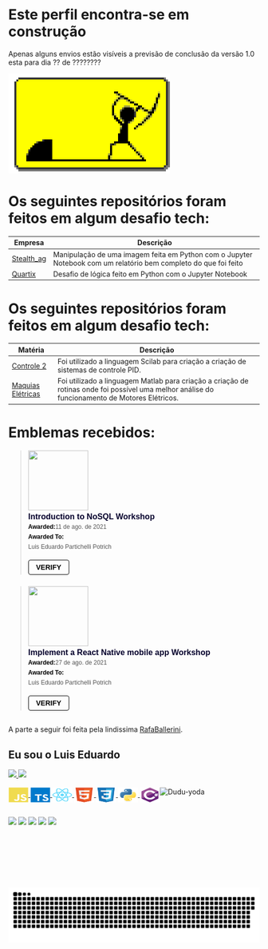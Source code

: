 # Este perfil encontra-se em construção

Apenas alguns envios estão visíveis a previsão de conclusão da versão 1.0 esta para dia ?? de ????????

  <a>
    <img height="200em" align="center" src="https://github.com/LuisPotrich/LuisPotrich/blob/main/on_workgif.gif"/>
  </a>

<!--
**LuisPotrich/LuisPotrich** is a ✨ _special_ ✨ repository because its `README.md` (this file) appears on your GitHub profile.

Here are some ideas to get you started:

- 🔭 I’m currently working on ...
- 🌱 I’m currently learning ...
- 👯 I’m looking to collaborate on ...
- 🤔 I’m looking for help with ...
- 💬 Ask me about ...
- 📫 How to reach me: ...
- 😄 Pronouns: ...
- ⚡ Fun fact: ...

Completar pelo site https://wakatime.com/plugins/status?onboarding=true
[![willianrod's wakatime stats](https://github-readme-stats.vercel.app/api/wakatime?username=luispotrich)](https://github.com/anuraghazra/github-readme-stats)


Para destacar cada repositorio
[![Readme Card](https://github-readme-stats.vercel.app/api/pin/?username=LuisPotrich&repo=LuisPotrich&theme=blue-green)]



-->

# Os seguintes repositórios foram feitos em algum desafio tech:

| Empresa | Descrição |
| --- | --- |
| [Stealth_ag](https://github.com/LuisPotrich/Stealth_ag) | Manipulação de uma imagem feita em Python com o Jupyter Notebook com um relatório bem completo do que foi feito |
| [Quartix](https://github.com/LuisPotrich/Quartix) | Desafio de lógica feito em Python com o Jupyter Notebook |

# Os seguintes repositórios foram feitos em algum desafio tech:

| Matéria | Descrição |
| --- | --- |
| [Controle 2](https://github.com/LuisPotrich/Controle_2) | Foi utilizado a linguagem Scilab para criação a criação de sistemas de controle PID. |
| [Maquias Elétricas](https://github.com/LuisPotrich/Maquias_Eletricas) | Foi utilizado a linguagem Matlab para criação a criação de rotinas onde foi possível uma melhor análise do funcionamento de Motores Elétricos. |



# Emblemas recebidos:

<div>
<blockquote class="badgr-badge" style="font-family: Helvetica, Roboto, &quot;Segoe UI&quot;, Calibri, sans-serif;"><a href="https://api.badgr.io/public/assertions/kqscO8AmT66DfVMFX1If6w?identity__email=dudupotrich%40gmail.com"><img width="120px" height="120px" src="https://api.badgr.io/public/assertions/kqscO8AmT66DfVMFX1If6w/image"></a><p class="badgr-badge-name" style="hyphens: auto; overflow-wrap: break-word; word-wrap: break-word;margin: 0; font-size: 16px; font-weight: 600; font-style: normal; font-stretch: normal; line-height: 1.25; letter-spacing: normal; text-align: left; color: #05012c;">Introduction to NoSQL Workshop</p><p class="badgr-badge-date" style="margin: 0; font-size: 12px; font-style: normal; font-stretch: normal; line-height: 1.67; letter-spacing: normal; text-align: left; color: #555555;"><strong style="font-size: 12px; font-weight: bold; font-style: normal; font-stretch: normal; line-height: 1.67; letter-spacing: normal; text-align: left; color: #000;">Awarded:</strong>11 de ago. de 2021</p><p class="badgr-badge-recipient" style="margin: 0; font-size: 12px; font-style: normal; font-stretch: normal; line-height: 1.67; letter-spacing: normal; text-align: left; color: #555555;"><strong style="font-size: 12px; font-weight: bold; font-style: normal; font-stretch: normal; line-height: 1.67; letter-spacing: normal; text-align: left; color: #000;">Awarded To:</strong><span style="display: block;"> Luis Eduardo Partichelli Potrich</span></p><p style="margin: 16px 0; padding: 0;"><a class="badgr-badge-verify" target="_blank" href="https://badgecheck.io?url=https%3A%2F%2Fapi.badgr.io%2Fpublic%2Fassertions%2FkqscO8AmT66DfVMFX1If6w%3Fidentity__email%3Ddudupotrich%2540gmail.com&amp;identity__email=dudupotrich%40gmail.com" style="box-sizing: content-box; display: flex; align-items: center; justify-content: center; margin: 0; font-size:14px; font-weight: bold; width: 48px; height: 16px; border-radius: 4px; border: solid 1px black; text-decoration: none; padding: 6px 16px; margin: 16px 0; color: black;">VERIFY</a></blockquote>
</div>

###

<div>
<blockquote class="badgr-badge" style="font-family: Helvetica, Roboto, &quot;Segoe UI&quot;, Calibri, sans-serif;"><a href="https://api.badgr.io/public/assertions/1CMz6hzRTia5RMF0etDr-g?identity__email=dudupotrich%40gmail.com"><img width="120px" height="120px" src="https://api.badgr.io/public/assertions/1CMz6hzRTia5RMF0etDr-g/image"></a><p class="badgr-badge-name" style="hyphens: auto; overflow-wrap: break-word; word-wrap: break-word;margin: 0; font-size: 16px; font-weight: 600; font-style: normal; font-stretch: normal; line-height: 1.25; letter-spacing: normal; text-align: left; color: #05012c;">Implement a React Native mobile app Workshop</p><p class="badgr-badge-date" style="margin: 0; font-size: 12px; font-style: normal; font-stretch: normal; line-height: 1.67; letter-spacing: normal; text-align: left; color: #555555;"><strong style="font-size: 12px; font-weight: bold; font-style: normal; font-stretch: normal; line-height: 1.67; letter-spacing: normal; text-align: left; color: #000;">Awarded:</strong>27 de ago. de 2021</p><p class="badgr-badge-recipient" style="margin: 0; font-size: 12px; font-style: normal; font-stretch: normal; line-height: 1.67; letter-spacing: normal; text-align: left; color: #555555;"><strong style="font-size: 12px; font-weight: bold; font-style: normal; font-stretch: normal; line-height: 1.67; letter-spacing: normal; text-align: left; color: #000;">Awarded To:</strong><span style="display: block;"> Luis Eduardo Partichelli Potrich</span></p><p style="margin: 16px 0; padding: 0;"><a class="badgr-badge-verify" target="_blank" href="https://badgecheck.io?url=https%3A%2F%2Fapi.badgr.io%2Fpublic%2Fassertions%2F1CMz6hzRTia5RMF0etDr-g%3Fidentity__email%3Ddudupotrich%2540gmail.com&amp;identity__email=dudupotrich%40gmail.com" style="box-sizing: content-box; display: flex; align-items: center; justify-content: center; margin: 0; font-size:14px; font-weight: bold; width: 48px; height: 16px; border-radius: 4px; border: solid 1px black; text-decoration: none; padding: 6px 16px; margin: 16px 0; color: black;">VERIFY</a></blockquote>
</div>

  
  
##
A parte a seguir foi feita pela lindissima <a href="https://github.com/rafaballerini">RafaBallerini</a>.
##


## Eu sou o Luis Eduardo

 <div>
  <a href="https://github.com/LuisPotrich">
  <img height="200em" src="https://github-readme-stats.vercel.app/api?username=luispotrich&show_icons=true&theme=blue-green&include_all_commits=true&count_private=true"/>
  <img height="200em" src="https://github-readme-stats.vercel.app/api/top-langs/?username=luispotrich&layout=compact&langs_count=10&theme=blue-green"/>
</div>
  
<div style="display: inline_block"><br>
  <img align="center" alt="Dudu-Js" height="30" width="40" src="https://raw.githubusercontent.com/devicons/devicon/master/icons/javascript/javascript-plain.svg">
  <img align="center" alt="Dudu-Ts" height="30" width="40" src="https://raw.githubusercontent.com/devicons/devicon/master/icons/typescript/typescript-plain.svg">
  <img align="center" alt="Dudu-React" height="30" width="40" src="https://raw.githubusercontent.com/devicons/devicon/master/icons/react/react-original.svg">
  <img align="center" alt="Dudu-HTML" height="30" width="40" src="https://raw.githubusercontent.com/devicons/devicon/master/icons/html5/html5-original.svg">
  <img align="center" alt="Dudu-CSS" height="30" width="40" src="https://raw.githubusercontent.com/devicons/devicon/master/icons/css3/css3-original.svg">
  <img align="center" alt="Dudu-Python" height="30" width="40" src="https://raw.githubusercontent.com/devicons/devicon/master/icons/python/python-original.svg">
  <img align="center" alt="Dudu-Csharp" height="30" width="40" src="https://raw.githubusercontent.com/devicons/devicon/master/icons/csharp/csharp-original.svg">
  <img align="right" alt="Dudu-yoda" height="200" width="200" src="https://cdn.discordapp.com/attachments/768822390829744158/872651669039636540/download20210803222227.png">
</div>
  
 ##
  
<div> 
  <a href="https://instagram.com/luispotrich" target="_blank"><img src="https://img.shields.io/badge/-Instagram-%23E4405F?style=for-the-badge&logo=instagram&logoColor=white" target="_blank"></a>
 	<a href="https://www.twitch.tv/luispotrich" target="_blank"><img src="https://img.shields.io/badge/Twitch-9146FF?style=for-the-badge&logo=twitch&logoColor=white" target="_blank"></a>
 <a href="https://discord.gg/vBgC7Farma" target="_blank"><img src="https://img.shields.io/badge/Discord-7289DA?style=for-the-badge&logo=discord&logoColor=white" target="_blank"></a> 
  <a href = "mailto:dudupotrich@gmail.com"><img src="https://img.shields.io/badge/-Gmail-%23333?style=for-the-badge&logo=gmail&logoColor=white" target="_blank"></a>
  <a href="https://www.linkedin.com/in/luispotrich" target="_blank"><img src="https://img.shields.io/badge/-LinkedIn-%230077B5?style=for-the-badge&logo=linkedin&logoColor=white" target="_blank"></a> 
 
  ![Snake animation](https://github.com/LuisPotrich/LuisPotrich/blob/output/github-contribution-grid-snake.svg)
 
</div>

##
  
<div>
  
  
</div>

